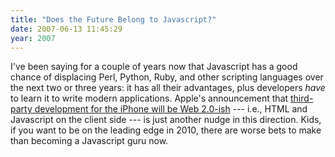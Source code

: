 ```yaml
---
title: "Does the Future Belong to Javascript?"
date: 2007-06-13 11:45:29
year: 2007
---
```

I've been saying for a couple of years now that Javascript has a good chance of displacing Perl, Python, Ruby, and other scripting languages over the next two or three years: it has all their advantages, plus developers <em>have</em> to learn it to write modern applications.  Apple's announcement that <a href="http://www.apple.com/pr/library/2007/06/11iphone.html?sr=hotnews.rss">third-party development for the iPhone will be Web 2.0-ish</a> --- i.e., HTML and Javascript on the client side --- is just another nudge in this direction.  Kids, if you want to be on the leading edge in 2010, there are worse bets to make than becoming a Javascript guru now.
